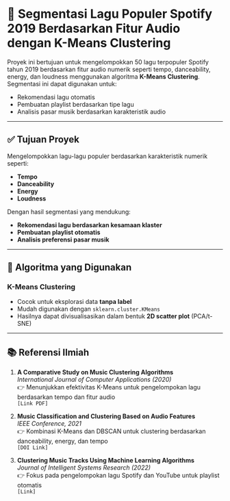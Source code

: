 # 🎵 Segmentasi Lagu Populer Spotify 2019 Berdasarkan Fitur Audio dengan K-Means Clustering

Proyek ini bertujuan untuk mengelompokkan 50 lagu terpopuler Spotify tahun 2019 berdasarkan fitur audio numerik seperti tempo, danceability, energy, dan loudness menggunakan algoritma **K-Means Clustering**. Segmentasi ini dapat digunakan untuk:

- Rekomendasi lagu otomatis  
- Pembuatan playlist berdasarkan tipe lagu  
- Analisis pasar musik berdasarkan karakteristik audio  

---

## ✅ Tujuan Proyek

Mengelompokkan lagu-lagu populer berdasarkan karakteristik numerik seperti:

- **Tempo**
- **Danceability**
- **Energy**
- **Loudness**

Dengan hasil segmentasi yang mendukung:

- **Rekomendasi lagu berdasarkan kesamaan klaster**
- **Pembuatan playlist otomatis**
- **Analisis preferensi pasar musik**

---

## 🧠 Algoritma yang Digunakan

### K-Means Clustering

- Cocok untuk eksplorasi data **tanpa label**
- Mudah digunakan dengan `sklearn.cluster.KMeans`
- Hasilnya dapat divisualisasikan dalam bentuk **2D scatter plot** (PCA/t-SNE)

---

## 📚 Referensi Ilmiah

1. **A Comparative Study on Music Clustering Algorithms**  
   *International Journal of Computer Applications (2020)*  
   👉 Menunjukkan efektivitas K-Means untuk pengelompokan lagu berdasarkan tempo dan fitur audio  
   `[Link PDF]`

2. **Music Classification and Clustering Based on Audio Features**  
   *IEEE Conference, 2021*  
   👉 Kombinasi K-Means dan DBSCAN untuk clustering berdasarkan danceability, energy, dan tempo  
   `[DOI Link]`

3. **Clustering Music Tracks Using Machine Learning Algorithms**  
   *Journal of Intelligent Systems Research (2022)*  
   👉 Fokus pada pengelompokan lagu Spotify dan YouTube untuk playlist otomatis  
   `[Link]`

